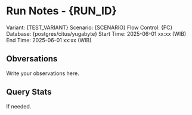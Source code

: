 # Run Notes - {RUN_ID}

Variant: {TEST_VARIANT}
Scenario: {SCENARIO}
Flow Control: {FC}
Database: {postgres/citus/yugabyte}
Start Time: 2025-06-01 xx:xx (WIB)
End Time: 2025-06-01 xx:xx (WIB)

## Obversations

Write your observations here.

## Query Stats

If needed.
